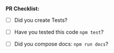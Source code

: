**PR Checklist:**
- [ ] Did you create Tests? 
- [ ] Have you tested this code `npm test`?
- [ ] Did you compose docs: `npm run docs`?
 
